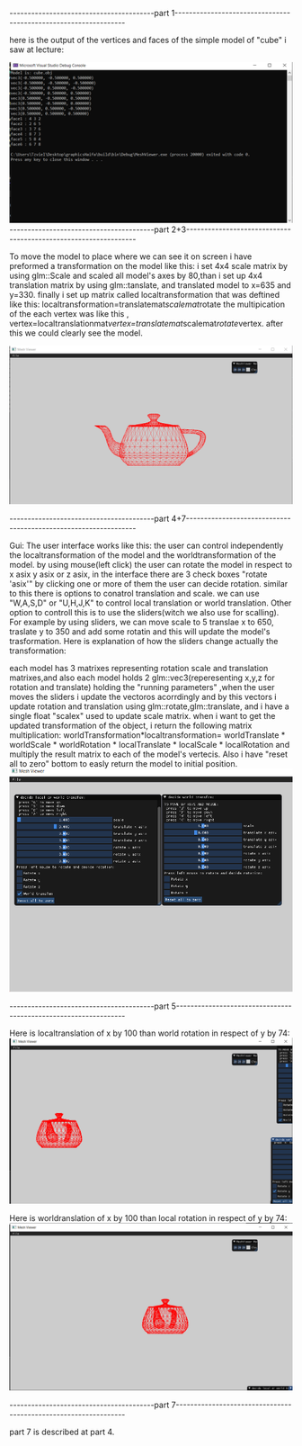 
----------------------------------------part 1----------------------------------------------------------------


here is the output of the vertices and faces of the simple model of "cube" i saw at lecture:

![vertices&&faces](cube.png "vertices&&faces")
----------------------------------------part 2+3----------------------------------------------------------------


To move the model to place where we can see it on screen i have preformed a transformation on the model like this:
i set 4x4 scale matrix by using glm::Scale and scaled all model's axes by 80,than i set up 4x4 translation matrix 
by using glm::tanslate, and translated model to x=635 and y=330. 
finally i set up matrix called localtransformation that was deftined like this:
localtransformation=translatemat*scalemat*rotate
the multipication of the each vertex was like this , vertex=localtranslationmat*vertex=translatemat*scalemat*rotate*vertex.
after this we could clearly see the model.

![modelatCenter](model_at_center.png "modelatCenter")


----------------------------------------part 4+7----------------------------------------------------------------


Gui:
The user interface works like this:
the user can control independently the localtransformation of the model and the worldtransformation of the model.
by using mouse(left click) the user can rotate the model in respect to x asix y asix or z asix, in the interface there 
are 3 check boxes "rotate 'asix'" by clicking one or more of them the user can decide rotation.
similar to this there is options to conatrol translation and scale.
we can use "W,A,S,D" or "U,H,J,K" to control local translation or world translation. 
Other option to controll this is to use the sliders(witch we also use for scalling).
For example by using sliders, we can move scale to 5 translae x to 650, traslate y to 350 and add some rotatin and this
will update the model's trasformation.
Here is explanation of how the sliders change actually the transformation:

each model has 3 matrixes representing rotation scale and translation matrixes,and also each model holds 2 glm::vec3(reperesenting x,y,z for rotation and translate) holding the "running parameters" ,when the user moves the sliders i update the vectoros acorrdingly and by this vectors i update rotation and 
translation using glm::rotate,glm::translate, and i have  a single float "scalex" used to update scale matrix.
when i want to get the updated transformation of the object, i return the following matrix multiplication: 
worldTransformation*localtransformation= worldTranslate * worldScale * worldRotation * localTranslate * localScale * localRotation and multiply the result matrix to each of the model's vertecis.
Also i have "reset all to zero" bottom to easly return the model to initial position.
![gui](gui.png "gui")


----------------------------------------part 5----------------------------------------------------------------


Here is localtranslation of x by 100 than world rotation in respect of y by 74:
![WrLt](Tranlocalby100_world_yRotate74.png "rotatetranslate")

Here is worldranslation of x by 100 than local rotation in respect of y by 74:
![WrLt](translate_world100_rotate_yLOCAL74.png "rotatetranslate")

----------------------------------------part 7----------------------------------------------------------------


part 7 is described at part 4.